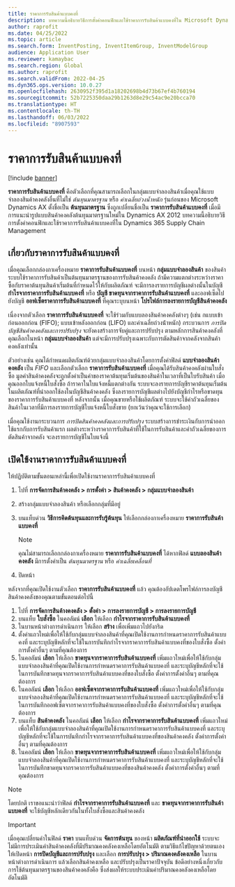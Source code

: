 ```yaml
---
title: ราคาการรับสินค้าแบบคงที่
description: บทความนี้อธิบายวิธีการตั้งค่าคอนฟิกและใช้ราคาการรับสินค้าแบบคงที่ใน Microsoft Dynamics 365 Supply Chain Management
author: raprofit
ms.date: 04/25/2022
ms.topic: article
ms.search.form: InventPosting, InventItemGroup, InventModelGroup
audience: Application User
ms.reviewer: kamaybac
ms.search.region: Global
ms.author: raprofit
ms.search.validFrom: 2022-04-25
ms.dyn365.ops.version: 10.0.27
ms.openlocfilehash: 2630952f395d1a18202698b4d73b67ef4b760194
ms.sourcegitcommit: 52b7225350daa29b1263d8e29c54ac9e20bcca70
ms.translationtype: HT
ms.contentlocale: th-TH
ms.lasthandoff: 06/03/2022
ms.locfileid: "8907593"
---
```

# <a name="fixed-receipt-price"></a>ราคาการรับสินค้าแบบคงที่

[!include [banner](../includes/banner.md)]

**ราคาการรับสินค้าแบบคงที่** คือตัวเลือกที่คุณสามารถเลือกในกลุ่มแบบจำลองสินค้าเมื่อคุณใช้แบบจำลองสินค้าคงคลังอื่นที่ไม่ใช่ *ต้นทุนมาตรฐาน* หรือ *ค่าเฉลี่ยถ่วงน้ำหนัก* รุ่นก่อนของ Microsoft Dynamics AX ตั้งชื่อเป็น **ต้นทุนมาตรฐาน** ซึ่งถูกเปลี่ยนชื่อเป็น **ราคาการรับสินค้าแบบคงที่** เมื่อมีการแนะนำรูปแบบสินค้าคงคลังต้นทุนมาตรฐานใหม่ใน Dynamics AX 2012 บทความนี้อธิบายวิธีการตั้งค่าคอนฟิกและใช้ราคาการรับสินค้าแบบคงที่ใน Dynamics 365 Supply Chain Management

## <a name="about-fixed-receipt-prices"></a>เกี่ยวกับราคาการรับสินค้าแบบคงที่

เมื่อคุณเลือกกล่องกาเครื่องหมาย **ราคาการรับสินค้าแบบคงที่** บนหน้า **กลุ่มแบบจำลองสินค้า** ของสินค้า ระบบใช้ราคาการรับสินค้าเป็นต้นทุนมาตรฐานของการรับสินค้าคงคลัง ถ้ามีความแตกต่างระหว่างราคาซื้อกับราคาต้นทุนสินค้าเริ่มต้นที่กำหนดไว้ให้กับผลิตภัณฑ์ จะมีการลงรายการบัญชีผลต่างนั้นในบัญชี **กำไรจากราคาการรับสินค้าแบบคงที่** หรือ **บัญชี ขาดทุนจากราคาการรับสินค้าแบบคงที่** และออฟเซ็ตไปยังบัญชี **ออฟเซ็ตราคาการรับสินค้าแบบคงที่** ที่คุณระบุบนหน้า **โปรไฟล์การลงรายการบัญชีสินค้าคงคลัง**

เนื่องจากตัวเลือก **ราคาการรับสินค้าแบบคงที่** จะใช้ร่วมกับแบบลองสินค้าคงคลังต่างๆ (เช่น กแบบเข้าก่อนออกก่อน (FIFO); แบบเข้าหลังออกก่อน (LIFO) และค่าเฉลี่ยถ่วงน้ําหนัก) กระบวนการ *การปิดบัญชีสินค้าคงคลังและการปรับปรุง* จะยังคงสร้างการจับคู่และการปรับปรุง ตามหลักการสินค้าคงคลังที่คุณเลือกในหน้า **กลุ่มแบบจำลองสินค้า** แต่จะมีการปรับปรุงเฉพาะกับการตัดสินค้าจากคลังจากสินค้าคงคลังเท่านั้น

ตัวอย่างเช่น คุณได้กำหนดผลิตภัณฑ์ด้วยกลุ่มแบบจำลองสินค้าโดยการตั้งค่าฟิลด์ **แบบจำลองสินค้าคงคลัง** เป็น *FIFO* และเลือกตัวเลือก **ราคาการรับสินค้าแบบคงที่** เมื่อคุณได้รับสินค้าคงคลังผ่านใบสั่งซื้อ มูลค่าสินค้าคงคลังจะถูกตั้งค่าเป็นค่าของราคาต้นทุนเริ่มต้นของสินค้าในเวลาที่เป็นใบรับสินค้า เมื่อคุณออกใบแจ้งหนี้ใบสั่งซื้อ ถ้าราคาในใบแจ้งหนี้แตกต่างกัน ระบบจะลงรายการบัญชีราคาต้นทุนเริ่มต้นในผลิตภัณฑ์ที่นำออกใช้ลงในบัญชีสินค้าคงคลัง ซึ่งลงรายการบัญชีผลต่างไปยังบัญชีกําไรหรือขาดทุนของราคาการรับสินค้าแบบคงที่ หลังจากนั้น เมื่อคุณขายหรือใช้ผลิตภัณฑ์ ระบบจะใช้ค่าถัวเฉลี่ยของสินค้าในเวลาที่มีการลงรายการบัญชีใบแจ้งหนี้ใบสั่งขาย (ยกเว้นว่าคุณจะใช้การเลือก)

เมื่อคุณใช้งานกระบวนการ *การปิดสินค้าคงคลังและการปรับปรุง* ระบบสร้างการชำระเงินกับการนำออกใช้แรกกับการรับสินค้าแรก ผลต่างระหว่างราคาการรับสินค้าที่ใช้ในการรับสินค้าและค่าถัวเฉลี่ยของการตัดสินค้าจากคลัง จะลงรายการบัญชีในใบแจ้งนี้

## <a name="enable-fixed-receipt-prices"></a>เปิดใช้งานราคาการรับสินค้าแบบคงที่

ให้ปฏิบัติตามขั้นตอนเหล่านี้เพื่อเปิดใช้งานราคาการรับสินค้าแบบคงที่

1. ไปที่ **การจัดการสินค้าคงคลัง \> การตั้งค่า \> สินค้าคงคลัง \> กลุ่มแบบจำลองสินค้า**
2. สร้างกลุ่มแบบจำลองสินค้า หรือเลือกกลุ่มที่มีอยู่
3. บนแท็บด่วน **วิธีการคิดต้นทุนและการรับรู้ต้นทุน** ให้เลือกกล่องกาเครื่องหมาย **ราคาการรับสินค้าแบบคงที่**

    > [!NOTE]
    > คุณไม่สามารถเลือกกล่องกาเครื่องหมาย **ราคาการรับสินค้าแบบคงที่** ได้หากฟิลด์ **แบบลองสินค้าคงคลัง** มีการตั้งค่าเป็น *ต้นทุนมาตรฐาน* หรือ *ค่าเฉลี่ยเคลื่อนที่*

4. ปิดหน้า

หลังจากที่คุณเปิดใช้งานตัวเลือก **ราคาการรับสินค้าแบบคงที่** แล้ว คุณต้องอัปเดตโพรไฟล์การลงบัญชีสินค้าคงคลังของคุณตามขั้นตอนต่อไปนี้

1. ไปที่ **การจัดการสินค้างคงคลัง \> ตั้งค่า \> การลงรายการบัญชี \> การลงรายการบัญชี**
1. บนแท็บ **ใบสั่งซื้อ** ในคอลัมน์ **เลือก** ให้เลือก **กําไรจากราคาการรับสินค้าแบบคงที่**
1. ในบานหน้าต่างการดำเนินการ ให้เลือก **สร้าง** เพื่อเพิ่มแถวไปยังกริด
1. ตั้งค่าแถวใหม่เพื่อให้ใช้กับกลุ่มแบบจำลองสินค้าที่คุณเปิดใช้งานการกําหนดราคาการรับสินค้าแบบคงที่ และระบุบัญชีหลักที่จะใช้ในการบันทึกกําไรจากราคาการรับสินค้าแบบคงที่ของใบสั่งซื้อ ตั้งค่าการตั้งค่าอื่นๆ ตามที่คุณต้องการ
1. ในคอลัมน์ **เลือก** ให้เลือก **ขาดทุนจากราคาการรับสินค้าแบบคงที่** เพิ่มแถวใหม่เพื่อให้ใช้กับกลุ่มแบบจำลองสินค้าที่คุณเปิดใช้งานการกําหนดราคาการรับสินค้าแบบคงที่ และระบุบัญชีหลักที่จะใช้ในการบันทึกขาดทุนจากราคาการรับสินค้าแบบคงที่ของใบสั่งซื้อ ตั้งค่าการตั้งค่าอื่นๆ ตามที่คุณต้องการ
1. ในคอลัมน์ **เลือก** ให้เลือก **ออฟเซ็ตจากราคาการรับสินค้าแบบคงที่** เพิ่มแถวใหม่เพื่อให้ใช้กับกลุ่มแบบจำลองสินค้าที่คุณเปิดใช้งานการกําหนดราคาการรับสินค้าแบบคงที่ และระบุบัญชีหลักที่จะใช้ในการบันทึกออฟเซ็ตจากราคาการรับสินค้าแบบคงที่ของใบสั่งซื้อ ตั้งค่าการตั้งค่าอื่นๆ ตามที่คุณต้องการ
1. บนแท็บ **สินค้าคงคลัง** ในคอลัมน์ **เลือก** ให้เลือก **กําไรจากราคาการรับสินค้าแบบคงที่** เพิ่มแถวใหม่เพื่อให้ใช้กับกลุ่มแบบจำลองสินค้าที่คุณเปิดใช้งานการกําหนดราคาการรับสินค้าแบบคงที่ และระบุบัญชีหลักที่จะใช้ในการบันทึกกำไรจากราคาการรับสินค้าแบบคงที่ของสินค้าคงคลัง ตั้งค่าการตั้งค่าอื่นๆ ตามที่คุณต้องการ
1. ในคอลัมน์ **เลือก** ให้เลือก **ขาดทุนจากราคาการรับสินค้าแบบคงที่** เพิ่มแถวใหม่เพื่อให้ใช้กับกลุ่มแบบจำลองสินค้าที่คุณเปิดใช้งานการกําหนดราคาการรับสินค้าแบบคงที่ และระบุบัญชีหลักที่จะใช้ในการบันทึกขาดทุนจากราคาการรับสินค้าแบบคงที่ของสินค้าคงคลัง ตั้งค่าการตั้งค่าอื่นๆ ตามที่คุณต้องการ

> [!NOTE]
> โดยปกติ เราขอแนะนำว่าฟิลด์ **กําไรจากราคาการรับสินค้าแบบคงที่** และ **ขาดทุนจากราคาการรับสินค้าแบบคงที่** จะใช้บัญชีหลักเดียวกันในทั้งใบสั่งซื้อและสินค้าคงคลัง

> [!IMPORTANT]
> เมื่อคุณเปลี่ยนค่าในฟิลด์ **ราคา** บนแท็บด่วน **จัดการต้นทุน** ของหน้า **ผลิตภัณฑ์ที่นำออกใช้** ระบบจะไม่มีการประเมินค่าสินค้าคงคลังที่มีปริมาณคงคลังคงเหลือโดยอัตโนมัติ ตามวิธีแก้ไขปัญหาด้วยตนเอง ให้เปิดหน้า **การปิดบัญชีและการปรับปรุง** และเลือก **การปรับปรุง \> ปริมาณคงคลังคงเหลือ** ในบานหน้าต่างการดำเนินการ แล้วเลือกสินค้าคงเหลือ และปรับปรุงเป็นราคาปัจจุบัน ข้อดีอย่างหนึ่งเกี่ยวกับการใช้ต้นทุนมาตรฐานของสินค้าคงคลังคือ ซึ่งส่งผลให้ระบบประเมินค่าปริมาณคงคลังคงเหลือโดยอัตโนมัติ
